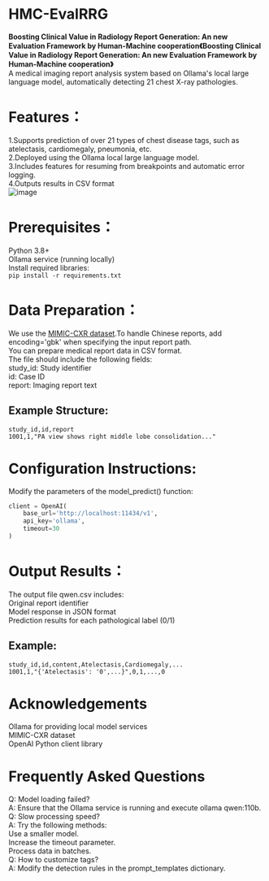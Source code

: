 #  HMC-EvalRRG
__Boosting Clinical Value in Radiology Report Generation: An new Evaluation Framework by Human-Machine cooperation《Boosting Clinical Value in Radiology Report Generation: An new Evaluation Framework by Human-Machine cooperation》__  
A medical imaging report analysis system based on Ollama's local large language model, automatically detecting 21 chest X-ray pathologies.  
#  Features：  
1.Supports prediction of over 21 types of chest disease tags, such as atelectasis, cardiomegaly, pneumonia, etc.  
2.Deployed using the Ollama local large language model.  
3.Includes features for resuming from breakpoints and automatic error logging.  
4.Outputs results in CSV format  
![image](https://github.com/user-attachments/assets/f5dd976f-f4dc-47d5-9211-b51c3d44ce8a)

#  Prerequisites：  
  Python 3.8+  
  Ollama service (running locally)  
  Install required libraries:  
```pip install -r requirements.txt```
# Data Preparation：  
We use the [MIMIC-CXR dataset](https://physionet.org/content/mimic-cxr/2.1.0/).To handle Chinese reports, add encoding='gbk' when specifying the input report path.  
You can prepare medical report data in CSV format.  
The file should include the following fields:  
  study_id: Study identifier  
  id: Case ID  
  report: Imaging report text  
## Example Structure:  
```csv
study_id,id,report
1001,1,"PA view shows right middle lobe consolidation..."
```

# Configuration Instructions:  
Modify the parameters of the model_predict() function:  
```python
client = OpenAI(
    base_url='http://localhost:11434/v1',  
    api_key='ollama',                      
    timeout=30                             
)
```

# Output Results：  
The output file qwen.csv includes:  
  Original report identifier  
  Model response in JSON format  
  Prediction results for each pathological label (0/1)  
## Example:  
```csv
study_id,id,content,Atelectasis,Cardiomegaly,...
1001,1,"{'Atelectasis': '0',...}",0,1,...,0
```

# Acknowledgements  
  Ollama for providing local model services  
  MIMIC-CXR dataset   
  OpenAI Python client library  

# Frequently Asked Questions  
Q: Model loading failed?  
A: Ensure that the Ollama service is running and execute ollama  qwen:110b.  
Q: Slow processing speed?  
A: Try the following methods:  
Use a smaller model.  
Increase the timeout parameter.  
Process data in batches.  
Q: How to customize tags?  
A: Modify the detection rules in the prompt_templates dictionary.  
